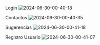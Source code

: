 Login
![2024-06-30-00-40-18](https://github.com/Benji379/Toopana-1.3.1/assets/108637204/0bb31fb3-895e-495f-b63a-545dba853e0b)

Contactos
![2024-06-30-00-40-35](https://github.com/Benji379/Toopana-1.3.1/assets/108637204/a5096667-8027-45c9-9cd6-a1c5c7780ca4)

Sugerencias
![2024-06-30-00-41-18](https://github.com/Benji379/Toopana-1.3.1/assets/108637204/40c7d87d-fa74-48ae-b19b-30e286549593)

Registro Usuario
![2024-06-30-00-41-07](https://github.com/Benji379/Toopana-1.3.1/assets/108637204/1e4010c9-27fb-43d5-995a-9a42b9e0608f)

